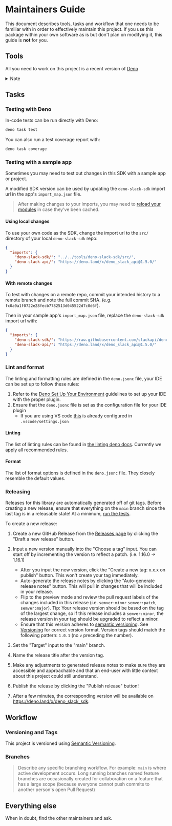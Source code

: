 # Maintainers Guide

This document describes tools, tasks and workflow that one needs to be familiar with in order to effectively maintain
this project. If you use this package within your own software as is but don't plan on modifying it, this guide is
**not** for you.

## Tools

All you need to work on this project is a recent version of [Deno](https://deno.land/)

<details>
  <summary>Note</summary>

* You can set up shell completion by following the [Shell Completion](https://deno.land/manual/getting_started/setup_your_environment#shell-completions) guidelines.

</details>

## Tasks

### Testing with Deno

In-code tests can be run directly with Deno:

  ```zsh
  deno task test
  ```

You can also run a test coverage report with:

  ```zsh
  deno task coverage
  ```

### Testing with a sample app

Sometimes you may need to test out changes in this SDK with a sample app or project.

A modified SDK version can be used by updating the `deno-slack-sdk` import url in the app's `import_map.json` file.

> After making changes to your imports, you may need to [reload your modules](https://deno.land/manual@v1.29.1/basics/modules/reloading_modules) in case they've been cached.

#### Using local changes

To use your own code as the SDK, change the import url to the `src/` directory of your local `deno-slack-sdk` repo:

```json
{
  "imports": {
    "deno-slack-sdk/": "../../tools/deno-slack-sdk/src/",
    "deno-slack-api/": "https://deno.land/x/deno_slack_api@1.5.0/"
  }
}
```

#### With remote changes

To test with changes on a remote repo, commit your intended history to a remote branch and note the full commit SHA. (e.g. `fc0a0a1f0722e28fecb7782513d045522d7c0d6f`).

Then in your sample app's `import_map.json` file, replace the `deno-slack-sdk` import url with:

```json
{
  "imports": {
    "deno-slack-sdk/": "https://raw.githubusercontent.com/slackapi/deno-slack-sdk/<commit-SHA-goes-here>/src/",
    "deno-slack-api/": "https://deno.land/x/deno_slack_api@1.5.0/"
  }
}
```

### Lint and format

The linting and formatting rules are defined in the `deno.jsonc` file, your IDE can be set up to follow these rules:

1. Refer to the [Deno Set Up Your Environment](https://deno.land/manual/getting_started/setup_your_environment) guidelines to set up your IDE with the proper plugin.
2. Ensure that the `deno.jsonc` file is set as the configuration file for your IDE plugin
   * If you are using VS code [this](https://deno.land/manual/references/vscode_deno#using-a-configuration-file) is already configured in `.vscode/settings.json`

#### Linting

The list of linting rules can be found in [the linting deno docs](https://lint.deno.land/).
Currently we apply all recommended rules.

#### Format

The list of format options is defined in the `deno.jsonc` file. They closely resemble the default values.

### Releasing

Releases for this library are automatically generated off of git tags. Before creating a new release, ensure that everything on the `main` branch since the last tag is in a releasable state! At a minimum, [run the tests](#testing).

To create a new release:

1. Create a new GitHub Release from the [Releases page](https://github.com/slackapi/deno-slack-sdk/releases) by clicking the "Draft a new release" button.
2. Input a new version manually into the "Choose a tag" input. You can start off by incrementing the version to reflect a patch. (i.e. 1.16.0 -> 1.16.1)

     * After you input the new version, click the "Create a new tag: x.x.x on publish" button. This won't create your tag immediately.
     * Auto-generate the release notes by clicking the "Auto-generate release notes" button. This will pull in changes that will be included in your release.
     * Flip to the preview mode and review the pull request labels of the changes included in this release (i.e. `semver:minor` `semver:patch`, `semver:major`). Tip: Your release version should be based on the tag of the largest change, so if this release includes a `semver:minor`, the release version in your tag should be upgraded to reflect a minor.
     * Ensure that this version adheres to [semantic versioning][semver]. See [Versioning](#versioning-and-tags) for correct version format. Version tags should match the following pattern: `1.0.1` (no `v` preceding the number).

3. Set the "Target" input to the "main" branch.
4. Name the release title after the version tag.
5. Make any adjustments to generated release notes to make sure they are accessible and approachable and that an end-user with little context about this project could still understand.
6. Publish the release by clicking the "Publish release" button!
7. After a few minutes, the corresponding version will be available on https://deno.land/x/deno_slack_sdk.

## Workflow

### Versioning and Tags

This project is versioned using [Semantic Versioning][semver].

### Branches

> Describe any specific branching workflow. For example:
> `main` is where active development occurs.
> Long running branches named feature branches are occasionally created for collaboration on a feature that has a large scope (because everyone cannot push commits to another person's open Pull Request)

<!--
### Issue Management

Labels are used to run issues through an organized workflow. Here are the basic definitions:

*  `bug`: A confirmed bug report. A bug is considered confirmed when reproduction steps have been
   documented and the issue has been reproduced.
*  `enhancement`: A feature request for something this package might not already do.
*  `docs`: An issue that is purely about documentation work.
*  `tests`: An issue that is purely about testing work.
*  `needs feedback`: An issue that may have claimed to be a bug but was not reproducible, or was otherwise missing some information.
*  `discussion`: An issue that is purely meant to hold a discussion. Typically the maintainers are looking for feedback in this issues.
*  `question`: An issue that is like a support request because the user's usage was not correct.
*  `semver:major|minor|patch`: Metadata about how resolving this issue would affect the version number.
*  `security`: An issue that has special consideration for security reasons.
*  `good first contribution`: An issue that has a well-defined relatively-small scope, with clear expectations. It helps when the testing approach is also known.
*  `duplicate`: An issue that is functionally the same as another issue. Apply this only if you've linked the other issue by number.


**Triage** is the process of taking new issues that aren't yet "seen" and marking them with a basic
level of information with labels. An issue should have **one** of the following labels applied:
`bug`, `enhancement`, `question`, `needs feedback`, `docs`, `tests`, or `discussion`.

Issues are closed when a resolution has been reached. If for any reason a closed issue seems
relevant once again, reopening is great and better than creating a duplicate issue.
-->

## Everything else

When in doubt, find the other maintainers and ask.

[semver]: http://semver.org/
